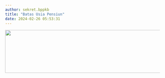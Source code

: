 ```yaml
---
author: sekret.bppkb
title: "Batas Usia Pensiun"
date: 2024-02-26 05:53:31
---
```

<p><img src="/images/0Dknz8fChnb7WQEK28gR.png" alt="" width="1164" height="140" /></p>